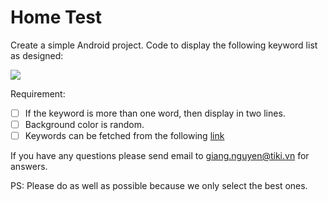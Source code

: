 # Home Test

Create a simple Android project. Code to display the following keyword list as designed:

 ![](./demo.gif)

Requirement:

 * [ ] If the keyword is more than one word, then display in two lines.
 * [ ] Background color is random.
 * [ ] Keywords can be fetched from the following [link](https://gist.githubusercontent.com/talenguyen/38b790795722e7d7b1b5db051c5786e5/raw/63380022f5f0c9a100f51a1e30887ca494c3326e/keywords.json)

If you have any questions please send email to giang.nguyen@tiki.vn for answers.

PS: Please do as well as possible because we only select the best ones.
